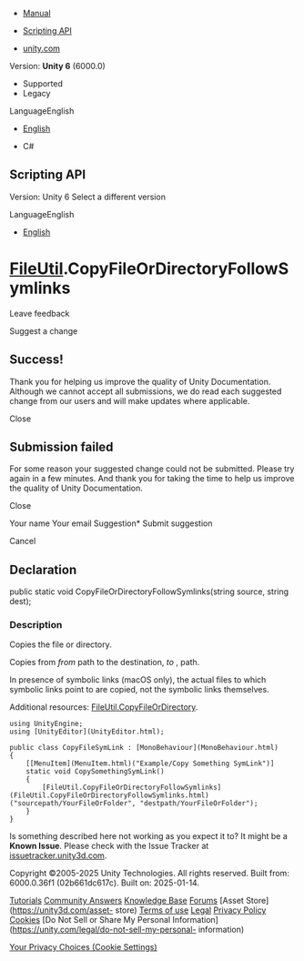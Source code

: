 [ ]()

  * [Manual](../Manual/index.html)
  * [Scripting API](../ScriptReference/index.html)

  * [unity.com](https://unity.com/)

Version: **Unity 6** (6000.0)

  * Supported
  * Legacy

LanguageEnglish

  * [English]()

  * C#

[ ](https://docs.unity3d.com)

## Scripting API

Version: Unity 6 Select a different version

LanguageEnglish

  * [English]()

#  [FileUtil](FileUtil.html).CopyFileOrDirectoryFollowSymlinks

Leave feedback

Suggest a change

## Success!

Thank you for helping us improve the quality of Unity Documentation. Although
we cannot accept all submissions, we do read each suggested change from our
users and will make updates where applicable.

Close

## Submission failed

For some reason your suggested change could not be submitted. Please <a>try
again</a> in a few minutes. And thank you for taking the time to help us
improve the quality of Unity Documentation.

Close

Your name Your email Suggestion* Submit suggestion

Cancel

[ ]()

## Declaration

public static void CopyFileOrDirectoryFollowSymlinks(string source, string
dest);

### Description

Copies the file or directory.

Copies from _from_ path to the destination, _to_ , path.  
  
In presence of symbolic links (macOS only), the actual files to which symbolic
links point to are copied, not the symbolic links themselves.  
  
Additional resources:
[FileUtil.CopyFileOrDirectory](FileUtil.CopyFileOrDirectory.html).

    
    
    using UnityEngine;
    using [UnityEditor](UnityEditor.html);  
      
    public class CopyFileSymLink : [MonoBehaviour](MonoBehaviour.html)
    {
        [[MenuItem](MenuItem.html)("Example/Copy Something SymLink")]
        static void CopySomethingSymLink()
        {
            [FileUtil.CopyFileOrDirectoryFollowSymlinks](FileUtil.CopyFileOrDirectoryFollowSymlinks.html)("sourcepath/YourFileOrFolder", "destpath/YourFileOrFolder");
        }
    }
    

Is something described here not working as you expect it to? It might be a
**Known Issue**. Please check with the Issue Tracker at
[issuetracker.unity3d.com](https://issuetracker.unity3d.com).

Copyright ©2005-2025 Unity Technologies. All rights reserved. Built from:
6000.0.36f1 (02b661dc617c). Built on: 2025-01-14.

[Tutorials](https://unity3d.com/learn) [Community
Answers](https://answers.unity3d.com) [Knowledge
Base](https://support.unity3d.com/hc/en-us)
[Forums](https://forum.unity3d.com) [Asset Store](https://unity3d.com/asset-
store) [Terms of use](https://docs.unity3d.com/Manual/TermsOfUse.html)
[Legal](https://unity.com/legal) [Privacy
Policy](https://unity.com/legal/privacy-policy)
[Cookies](https://unity.com/legal/cookie-policy) [Do Not Sell or Share My
Personal Information](https://unity.com/legal/do-not-sell-my-personal-
information)

[Your Privacy Choices (Cookie Settings)](javascript:void\(0\);)

